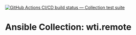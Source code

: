 [![GitHub Actions CI/CD build status — Collection test suite](https://github.com/ansible-collection-migration/wti.remote/workflows/Collection%20test%20suite/badge.svg?branch=master)](https://github.com/ansible-collection-migration/wti.remote/actions?query=workflow%3A%22Collection%20test%20suite%22)

Ansible Collection: wti.remote
=================================================